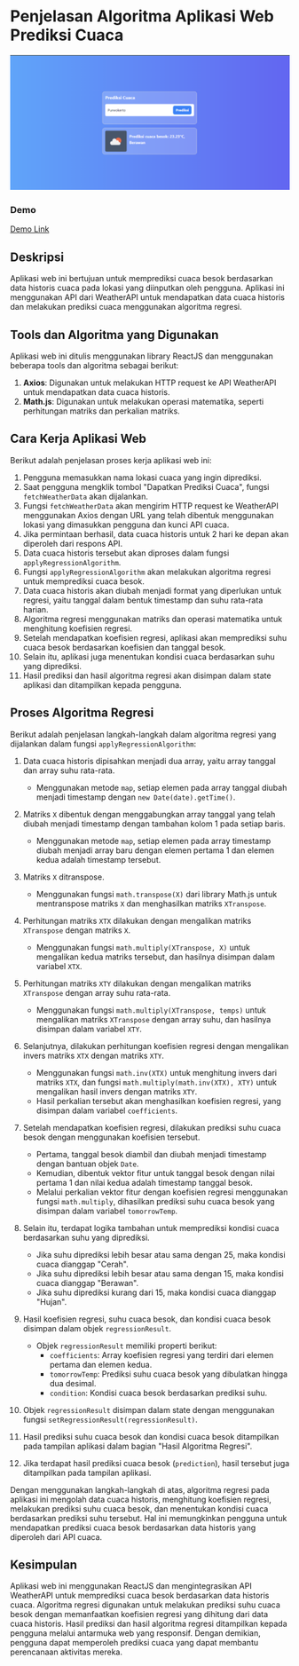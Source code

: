 # Penjelasan Algoritma Aplikasi Web Prediksi Cuaca
![preview](https://raw.githubusercontent.com/Taufik-H/regression-linear/main/image1.png)

### Demo
[Demo Link](https://regression-linear.vercel.app/)
## Deskripsi
Aplikasi web ini bertujuan untuk memprediksi cuaca besok berdasarkan data historis cuaca pada lokasi yang diinputkan oleh pengguna. Aplikasi ini menggunakan API dari WeatherAPI untuk mendapatkan data cuaca historis dan melakukan prediksi cuaca menggunakan algoritma regresi.

## Tools dan Algoritma yang Digunakan
Aplikasi web ini ditulis menggunakan library ReactJS dan menggunakan beberapa tools dan algoritma sebagai berikut:

1. **Axios**: Digunakan untuk melakukan HTTP request ke API WeatherAPI untuk mendapatkan data cuaca historis.
2. **Math.js**: Digunakan untuk melakukan operasi matematika, seperti perhitungan matriks dan perkalian matriks.

## Cara Kerja Aplikasi Web
Berikut adalah penjelasan proses kerja aplikasi web ini:

1. Pengguna memasukkan nama lokasi cuaca yang ingin diprediksi.
2. Saat pengguna mengklik tombol "Dapatkan Prediksi Cuaca", fungsi `fetchWeatherData` akan dijalankan.
3. Fungsi `fetchWeatherData` akan mengirim HTTP request ke WeatherAPI menggunakan Axios dengan URL yang telah dibentuk menggunakan lokasi yang dimasukkan pengguna dan kunci API cuaca.
4. Jika permintaan berhasil, data cuaca historis untuk 2 hari ke depan akan diperoleh dari respons API.
5. Data cuaca historis tersebut akan diproses dalam fungsi `applyRegressionAlgorithm`.
6. Fungsi `applyRegressionAlgorithm` akan melakukan algoritma regresi untuk memprediksi cuaca besok.
7. Data cuaca historis akan diubah menjadi format yang diperlukan untuk regresi, yaitu tanggal dalam bentuk timestamp dan suhu rata-rata harian.
8. Algoritma regresi menggunakan matriks dan operasi matematika untuk menghitung koefisien regresi.
9. Setelah mendapatkan koefisien regresi, aplikasi akan memprediksi suhu cuaca besok berdasarkan koefisien dan tanggal besok.
10. Selain itu, aplikasi juga menentukan kondisi cuaca berdasarkan suhu yang diprediksi.
11. Hasil prediksi dan hasil algoritma regresi akan disimpan dalam state aplikasi dan ditampilkan kepada pengguna.

## Proses Algoritma Regresi

Berikut adalah penjelasan langkah-langkah dalam algoritma regresi yang dijalankan dalam fungsi `applyRegressionAlgorithm`:

1. Data cuaca historis dipisahkan menjadi dua array, yaitu array tanggal dan array suhu rata-rata.
   - Menggunakan metode `map`, setiap elemen pada array tanggal diubah menjadi timestamp dengan `new Date(date).getTime()`.

2. Matriks `X` dibentuk dengan menggabungkan array tanggal yang telah diubah menjadi timestamp dengan tambahan kolom 1 pada setiap baris.
   - Menggunakan metode `map`, setiap elemen pada array timestamp diubah menjadi array baru dengan elemen pertama 1 dan elemen kedua adalah timestamp tersebut.

3. Matriks `X` ditranspose.
   - Menggunakan fungsi `math.transpose(X)` dari library Math.js untuk mentranspose matriks `X` dan menghasilkan matriks `XTranspose`.

4. Perhitungan matriks `XTX` dilakukan dengan mengalikan matriks `XTranspose` dengan matriks `X`.
   - Menggunakan fungsi `math.multiply(XTranspose, X)` untuk mengalikan kedua matriks tersebut, dan hasilnya disimpan dalam variabel `XTX`.

5. Perhitungan matriks `XTY` dilakukan dengan mengalikan matriks `XTranspose` dengan array suhu rata-rata.
   - Menggunakan fungsi `math.multiply(XTranspose, temps)` untuk mengalikan matriks `XTranspose` dengan array suhu, dan hasilnya disimpan dalam variabel `XTY`.

6. Selanjutnya, dilakukan perhitungan koefisien regresi dengan mengalikan invers matriks `XTX` dengan matriks `XTY`.
   - Menggunakan fungsi `math.inv(XTX)` untuk menghitung invers dari matriks `XTX`, dan fungsi `math.multiply(math.inv(XTX), XTY)` untuk mengalikan hasil invers dengan matriks `XTY`.
   - Hasil perkalian tersebut akan menghasilkan koefisien regresi, yang disimpan dalam variabel `coefficients`.

7. Setelah mendapatkan koefisien regresi, dilakukan prediksi suhu cuaca besok dengan menggunakan koefisien tersebut.
   - Pertama, tanggal besok diambil dan diubah menjadi timestamp dengan bantuan objek `Date`.
   - Kemudian, dibentuk vektor fitur untuk tanggal besok dengan nilai pertama 1 dan nilai kedua adalah timestamp tanggal besok.
   - Melalui perkalian vektor fitur dengan koefisien regresi menggunakan fungsi `math.multiply`, dihasilkan prediksi suhu cuaca besok yang disimpan dalam variabel `tomorrowTemp`.

8. Selain itu, terdapat logika tambahan untuk memprediksi kondisi cuaca berdasarkan suhu yang diprediksi.
   - Jika suhu diprediksi lebih besar atau sama dengan 25, maka kondisi cuaca dianggap "Cerah".
   - Jika suhu diprediksi lebih besar atau sama dengan 15, maka kondisi cuaca dianggap "Berawan".
   - Jika suhu diprediksi kurang dari 15, maka kondisi cuaca dianggap "Hujan".

9. Hasil koefisien regresi, suhu cuaca besok, dan kondisi cuaca besok disimpan dalam objek `regressionResult`.
   - Objek `regressionResult` memiliki properti berikut:
     - `coefficients`: Array koefisien regresi yang terdiri dari elemen pertama dan elemen kedua.
     - `tomorrowTemp`: Prediksi suhu cuaca besok yang dibulatkan hingga dua desimal.
     - `condition`: Kondisi cuaca besok berdasarkan prediksi suhu.

10. Objek `regressionResult` disimpan dalam state dengan menggunakan fungsi `setRegressionResult(regressionResult)`.

11. Hasil prediksi suhu cuaca besok dan kondisi cuaca besok ditampilkan pada tampilan aplikasi dalam bagian "Hasil Algoritma Regresi".

12. Jika terdapat hasil prediksi cuaca besok (`prediction`), hasil tersebut juga ditampilkan pada tampilan aplikasi.

Dengan menggunakan langkah-langkah di atas, algoritma regresi pada aplikasi ini mengolah data cuaca historis, menghitung koefisien regresi, melakukan prediksi suhu cuaca besok, dan menentukan kondisi cuaca berdasarkan prediksi suhu tersebut. Hal ini memungkinkan pengguna untuk mendapatkan prediksi cuaca besok berdasarkan data historis yang diperoleh dari API cuaca.



## Kesimpulan
Aplikasi web ini menggunakan ReactJS dan mengintegrasikan API WeatherAPI untuk memprediksi cuaca besok berdasarkan data historis cuaca. Algoritma regresi digunakan untuk melakukan prediksi suhu cuaca besok dengan memanfaatkan koefisien regresi yang dihitung dari data cuaca historis. Hasil prediksi dan hasil algoritma regresi ditampilkan kepada pengguna melalui antarmuka web yang responsif. Dengan demikian, pengguna dapat memperoleh prediksi cuaca yang dapat membantu perencanaan aktivitas mereka.
